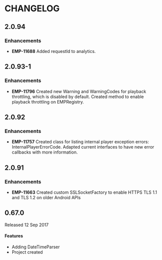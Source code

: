 # CHANGELOG

## 2.0.94

### Enhancements
- **EMP-11688** Added requestId to analytics.

## 2.0.93-1

### Enhancements
- **EMP-11796** Created new Warning and WarningCodes for playback throttling, which is disabled by default.
Created method to enable playback throttling on EMPRegistry.

## 2.0.92

### Enhancements
- **EMP-11757** Created class for listing internal player exception errors: InternalPlayerErrorCode.
Adapted current interfaces to have new error callbacks with more information.

## 2.0.91

### Enhancements
- **EMP-11663** Created custom SSLSocketFactory to enable HTTPS TLS 1.1 and TLS 1.2 on older Android APIs

## 0.67.0
Released 12 Sep 2017

#### Features
* Adding DateTimeParser
* Project created
